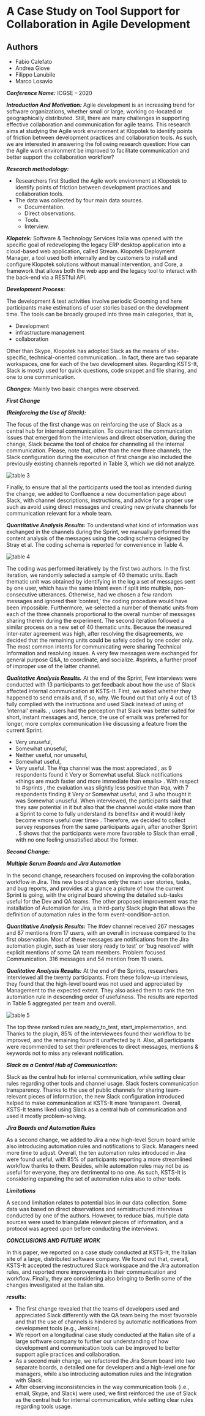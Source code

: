 # A Case Study on Tool Support for Collaboration in Agile Development

## Authors

+ Fabio Calefato
+ Andrea Giove
+ Filippo Lanubile
+ Marco Losavio

***Conference Name:*** ICGSE – 2020

***Introduction And Motivation:***
Agile development is an increasing trend for software organizations, whether small or large, working co-located or geographically distributed. Still, there are many challenges in supporting effective collaboration and communication for agile teams. This research aims at studying the Agile work environment at Klopotek to identify points of friction between development practices and collaboration tools. As such, we are interested in answering the following research question: How can the Agile work environment be improved to facilitate communication and better support the collaboration workflow?

***Research methodology:***

+ Researchers first Studied the Agile work environment at Klopotek to identify points of friction between development practices and collaboration tools.
+ The data was collected by four main data sources.
  + Documentation.
  + Direct observations.
  + Tools.
  + Interview.

***Klopotek:*** Software & Technology Services Italia was opened with the specific goal of redeveloping the legacy ERP desktop application into a cloud-based web application, called Stream. Klopotek Deployment Manager, a tool used both internally and by customers to install and configure Klopotek solutions without manual intervention, and Core, a framework that allows both the web app and the legacy tool to interact with the back-end via a RESTful API.

***Development Process:***

The development & test activities involve periodic Grooming and here participants make estimations of user stories based on the development time. The tools can be broadly grouped into three main categories, that is,

+ Development
+ infrastructure management
+ collaboration

Other than Skype, Klopotek has adopted Slack as the means of site-specific, technical-oriented communication. . In fact, there are two separate workspaces, one for each of the two development sites. Regarding KSTS-It, Slack is mostly used for quick questions, code snippet and file sharing, and one to one communication.

***Changes:*** Mainly two basic changes were observed.

***First Change***

***(Reinforcing the Use of Slack):***

The focus of the first change was on reinforcing the use of Slack as a central hub for internal communication. To counteract the communication issues that emerged from the interviews and direct observation, during the change, Slack became the tool of choice for channeling all the internal communication.
Please, note that, other than the new three channels, the Slack configuration during the execution of first change also included the previously existing channels reported in Table 3, which we did not analyze.

![table 3](/paper1.jpg)

Finally, to ensure that all the participants used the tool as intended during the change, we added to Confluence a new documentation page about Slack, with channel descriptions, instructions, and advice for a proper use such as avoid using direct messages and creating new private channels for communication relevant for a whole team.

***Quantitative Analysis Results:***
To understand what kind of information was exchanged in the channels during the Sprint, we manually performed the content analysis of the messages using the coding schema designed by Stray et al.
The coding schema is reported for convenience in Table 4.

![table 4](/table4.jpg)

The coding was performed iteratively by the first two authors. In the first iteration, we randomly selected a sample of 40 thematic units. Each thematic unit was obtained by identifying in the log a set of messages sent by one user, which have the same intent even if split into multiple, non-consecutive utterances. Otherwise, had we chosen a few random messages and ignored their ‘context,’ the coding procedure would have been impossible. Furthermore, we selected a number of thematic units from each of the three channels proportional to the overall number of messages sharing therein during the experiment. The second iteration followed a similar process on a new set of 40 thematic units. Because the measured inter-rater agreement was high, after resolving the disagreements, we decided that the remaining units could be safely coded by one coder only. The most common intents for communicating were sharing Technical Information and resolving issues. A very few messages were exchanged for general purpose Q&A, to coordinate, and socialize. #sprints, a further proof of improper use of the latter channel.

***Qualitative Analysis Results.***
At the end of the Sprint, Few interviews were conducted with 13 participants to get feedback about how the use of Slack affected internal communication at KSTS-It.
First, we asked whether they happened to send emails and, if so, why. We found out that only 4 out of 13 fully complied with the instructions and used Slack instead of using of ‘internal’ emails. , users had the perception that Slack was better suited for short, instant messages and, hence, the use of emails was preferred for longer, more complex communication like discussing a feature from the current Sprint.

+ Very unuseful,
+ Somewhat unuseful,
+ Neither useful, nor unuseful,
+ Somewhat useful,
+ Very useful.
The #qa channel was the most appreciated , as 9 respondents found it Very or Somewhat useful. Slack notifications «things are much faster and more immediate than emails» . With respect to #sprints , the evaluation was slightly less positive than #qa, with 7 respondents finding it Very or Somewhat useful, and 3 who thought it was Somewhat unuseful.
When interviewed, the participants said that they saw potential in it but also that the channel would «take more than a Sprint to come to fully understand its benefits» and it would likely become «more useful over time» . Therefore, we decided to collect survey responses from the same participants again, after another Sprint . 5 shows that the participants were more favorable to Slack than email , with no one feeling unsatisfied about the former.

***Second Change:***

***Multiple Scrum Boards and Jira Automation***

In the second change, researchers focused on improving the collaboration workflow in Jira. This new board shows only the main user stories, tasks, and bug reports, and provides at a glance a picture of how the current Sprint is going, with the original board showing the detailed sub-tasks useful for the Dev and QA teams.
The other proposed improvement was the installation of Automation for Jira, a third-party Slack plugin that allows the definition of automation rules in the form event–condition–action.

***Quantitative Analysis Results:***
The #dev channel received 267 messages and 87 mentions from 17 users, with an overall in increase compared to the first observation. Most of these messages are notifications from the Jira automation plugin, such as ‘user story ready to test’ or ‘bug resolved’ with explicit mentions of some QA team members. Problem focused Communication. 316 messages and 54 mention from 19 users.

***Qualitative Analysis Results:***
At the end of the Sprints, researchers interviewed all the twenty participants. From these follow-up interviews, they found that the high-level board was not used and appreciated by Management to the expected extent. They also asked them to rank the ten automation rule in descending order of usefulness. The results are reported in Table 5 aggregated per team and overall.

![table 5](/paper1.png)

The top three ranked rules are ready_to_test, start_implementation, and. Thanks to the plugin, 85% of the interviewees found their workflow to be improved, and the remaining found it unaffected by it.
Also, all participants were recommended to set their preferences to direct messages, mentions & keywords not to miss any relevant notification.

***Slack as a Central Hub of Communication:***

Slack as the central hub for internal communication, while setting clear rules regarding other tools and channel usage. Slack fosters communication transparency. Thanks to the use of public channels for sharing team-relevant pieces of information, the new Slack configuration introduced helped to make communication at KSTS-It more ‘transparent. Overall, KSTS-It teams liked using Slack as a central hub of communication and used it mostly problem-solving.

***Jira Boards and Automation Rules***

As a second change, we added to Jira a new high-level Scrum board while also introducing automation rules and notifications to Slack. Managers need more time to adjust. Overall, the ten automation rules introduced in Jira were found useful, with 85% of participants reporting a more streamlined workflow thanks to them. Besides, while automation rules may not be as useful for everyone, they are detrimental to no one.
As such, KSTS-It is considering expanding the set of automation rules also to other tools.

***_Limitations_***

A second limitation relates to potential bias in our data collection. Some data was based on direct observations and semistructured interviews conducted by one of the authors. However, to reduce bias, multiple data sources were used to triangulate relevant pieces of information, and a protocol was agreed upon before conducting the interviews.

 ***_CONCLUSIONS AND FUTURE WORK_***

In this paper, we reported on a case study conducted at KSTS-It, the Italian site of a large, distributed software company. We found out that, overall, KSTS-It accepted the restructured Slack workspace and the Jira automation rules, and reported more improvements in their communication and workflow.
Finally, they are considering also bringing to Berlin some of the changes investigated at the Italian site.

***_results:_***

+ The first change revealed that the teams of developers used and appreciated Slack differently with the QA team being the most favorable and that the use of channels is hindered by automatic notifications from development tools (e.g., Jenkins).
+ We report on a longitudinal case study conducted at the Italian site of a large
software company to further our understanding of how development and communication tools can be improved to better support agile practices and collaboration.
+ As a second main change, we refactored the Jira Scrum board into two separate boards, a detailed one for developers and a high-level one for managers, while also introducing automation rules and the integration with Slack.
+ After observing inconsistencies in the way communication tools (i.e., email, Skype, and Slack) were used, we first reinforced the use of Slack as the central hub for internal communication, while setting clear rules regarding tools usage.
